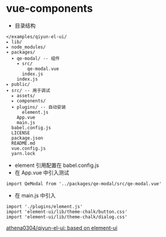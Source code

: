 # vue-components

* 目录结构
```
</examples/qiyun-el-ui/
▸ lib/
▸ node_modules/
▾ packages/
  ▾ qe-modal/ -- 组件
    ▾ src/
        qe-modal.vue
      index.js
    index.js
▸ public/
▾ src/ -- 用于调试
  ▸ assets/
  ▸ components/
  ▾ plugins/ -- 自动安装
      element.js
    App.vue
    main.js
  babel.config.js
  LICENSE
  package.json
  README.md
  vue.config.js
  yarn.lock
```
* element 引用配置在 babel.config.js
* 在 App.vue 中引入测试 
```
import QeModal from '../packages/qe-modal/src/qe-modal.vue'
```
* 在 main.js 中引入
```
import './plugins/element.js'
import 'element-ui/lib/theme-chalk/button.css'
import 'element-ui/lib/theme-chalk/dialog.css'
```
[athena0304/qiyun-el-ui: based on element-ui](https://github.com/athena0304/qiyun-el-ui)
